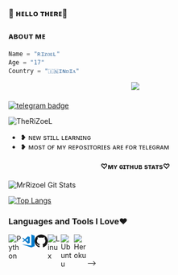 ### 🖤 ʜᴇʟʟᴏ ᴛʜᴇʀᴇ🖤

### ᴀʙᴏᴜᴛ ᴍᴇ 
```python
Name = "ʀɪᴢᴏᴇʟ"
Age = "17"
Country = "🇮🇳ɪɴᴅɪᴀ"
```
<p align="center"><a href="https://t.me/TheRiZoeL"><img src="https://telegra.ph/file/d665cc635763373cdfa0a.jpg" width="400"></p>

#### 
[![telegram badge](https://img.shields.io/badge/@TheRiZoeL-30302f?style=for-the-badge&logo=telegram)](https://t.me/TheRiZoeL)
<p align="left"> <img src="https://komarev.com/ghpvc/?username=TheRiZoeL&label=Profile%20Views&color=red&style=flat-square" alt="TheRiZoeL" /> </p>

- ❥︎ ɴᴇᴡ sᴛɪʟʟ ʟᴇᴀʀɴɪɴɢ
- ❥︎ ᴍᴏsᴛ ᴏғ ᴍʏ ʀᴇᴘᴏsɪᴛᴏʀɪᴇs ᴀʀᴇ ғᴏʀ ᴛᴇʟᴇɢʀᴀᴍ

<h4 align="center"><b>♡︎ᴍʏ ɢɪᴛʜᴜʙ sᴛᴀᴛs♡︎</b></h4>

![MrRizoel Git Stats](https://github-readme-stats.vercel.app/api?username=TheRiZoeL&include_all_commits=true&count_private=true&theme=highcontrast)

[![Top Langs](https://github-readme-stats.vercel.app/api/top-langs/?username=legendxop&layout=compact&theme=radical)](https://github.com/legendxop)

### Languages and Tools I Love❤️
[<img align="left" alt="Python" width="26px" src="https://upload.wikimedia.org/wikipedia/commons/thumb/c/c3/Python-logo-notext.svg/600px-Python-logo-notext.svg.png" />](https://python.org/)
[<img align="left" alt="Visual Studio Code" width="26px" src="https://raw.githubusercontent.com/github/explore/80688e429a7d4ef2fca1e82350fe8e3517d3494d/topics/visual-studio-code/visual-studio-code.png" />](https://code.visualstudio.com/)
[<img align="left" alt="GitHub" width="26px" src="https://raw.githubusercontent.com/github/explore/78df643247d429f6cc873026c0622819ad797942/topics/github/github.png" />](https://git-scm.com/)
[<img align="left" alt="Linux" width="26px" src="https://www.freepnglogos.com/uploads/linux-png/difference-between-linux-and-window-operating-system-3.png" />](https://www.linux.org/)
[<img align="left" alt="Ubuntu" width="26px" src="https://assets.ubuntu.com/v1/29985a98-ubuntu-logo32.png" />](https://www.ubuntu.com)
[<img align="left" alt="Heroku" width="26px" src="https://www.nicepng.com/png/full/223-2233246_heroku-logo-salesforce-heroku.png" />](https://heroku.com/)

<br />
<br />

-->


